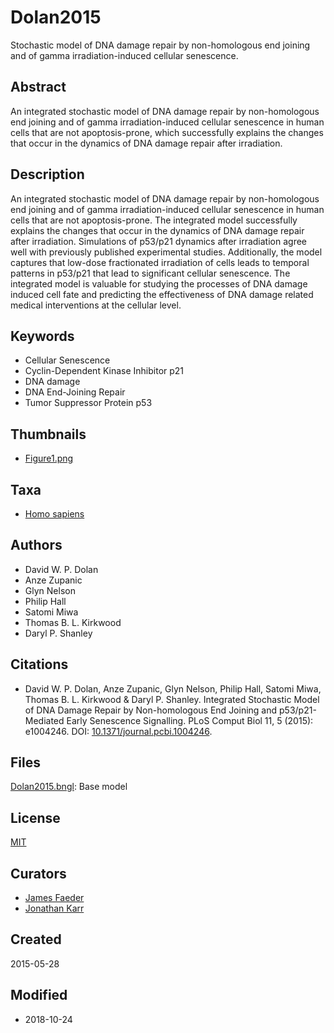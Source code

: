 # Dolan2015
Stochastic model of DNA damage repair by non-homologous end joining  and of gamma irradiation-induced cellular senescence.

## Abstract
An integrated stochastic model of DNA damage repair by non-homologous end joining and of gamma irradiation-induced cellular senescence in human cells that are not apoptosis-prone, which successfully explains the changes that occur in the dynamics of DNA damage repair after irradiation.

## Description
An integrated stochastic model of DNA damage repair by non-homologous end joining and of gamma irradiation-induced cellular senescence in human cells that are not apoptosis-prone. The integrated model successfully explains the changes that occur in the dynamics of DNA damage repair after irradiation. Simulations of p53/p21 dynamics after irradiation agree well with previously published experimental studies. Additionally, the model captures that low-dose fractionated irradiation of cells leads to temporal patterns in p53/p21 that lead to significant cellular senescence. The integrated model is valuable for studying the processes of DNA damage induced cell fate and predicting the effectiveness of DNA damage related medical interventions at the cellular level.

## Keywords
* Cellular Senescence
* Cyclin-Dependent Kinase Inhibitor p21
* DNA damage
* DNA End-Joining Repair
* Tumor Suppressor Protein p53

## Thumbnails
* [Figure1.png](thumbnails/Figure1.png)
  
## Taxa
* [Homo sapiens](http://identifiers.org/taxonomy:9606)

## Authors
* David W. P. Dolan
* Anze Zupanic
* Glyn Nelson
* Philip Hall
* Satomi Miwa
* Thomas B. L. Kirkwood
* Daryl P. Shanley

## Citations
* David W. P. Dolan, Anze Zupanic, Glyn Nelson, Philip Hall, Satomi Miwa, Thomas B. L. Kirkwood & Daryl P. Shanley. Integrated Stochastic Model of DNA Damage Repair by Non-homologous End Joining and p53/p21- Mediated Early Senescence Signalling. PLoS Comput Biol 11, 5 (2015): e1004246. DOI: [10.1371/journal.pcbi.1004246](http://identifiers.org/doi:10.1371/journal.pcbi.1004246).

<!-- Begin free-text content -->

## Files
[Dolan2015.bngl](Dolan2015.bngl): Base model

<!-- End free text content -->

## License
[MIT](http://identifiers.org/spdx:MIT)

## Curators
* [James Faeder](http://identifiers.org/orcid:0000-0001-8127-609X)
* [Jonathan Karr](http://identifiers.org/orcid:0000-0002-2605-5080)

## Created
2015-05-28

## Modified
* 2018-10-24
